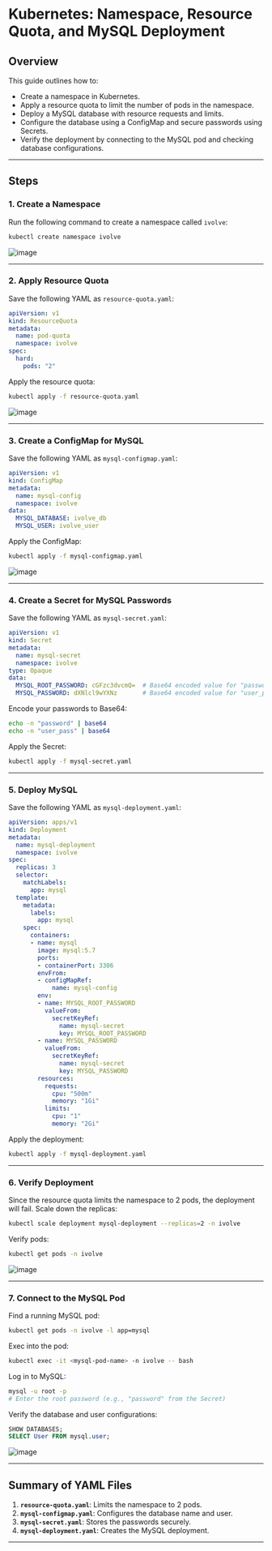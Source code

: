 # Kubernetes: Namespace, Resource Quota, and MySQL Deployment

## Overview
This guide outlines how to:
- Create a namespace in Kubernetes.
- Apply a resource quota to limit the number of pods in the namespace.
- Deploy a MySQL database with resource requests and limits.
- Configure the database using a ConfigMap and secure passwords using Secrets.
- Verify the deployment by connecting to the MySQL pod and checking database configurations.

---

## Steps

### **1. Create a Namespace**
Run the following command to create a namespace called `ivolve`:
```bash
kubectl create namespace ivolve
```

![image](https://github.com/user-attachments/assets/a24aa73a-1908-4f61-b454-4a87556bfbf1)

---

### **2. Apply Resource Quota**
Save the following YAML as `resource-quota.yaml`:
```yaml
apiVersion: v1
kind: ResourceQuota
metadata:
  name: pod-quota
  namespace: ivolve
spec:
  hard:
    pods: "2"
```
Apply the resource quota:
```bash
kubectl apply -f resource-quota.yaml
```

![image](https://github.com/user-attachments/assets/4c5d22b1-0038-438d-8e3c-01a4f463ea03)

---

### **3. Create a ConfigMap for MySQL**
Save the following YAML as `mysql-configmap.yaml`:
```yaml
apiVersion: v1
kind: ConfigMap
metadata:
  name: mysql-config
  namespace: ivolve
data:
  MYSQL_DATABASE: ivolve_db
  MYSQL_USER: ivolve_user
```
Apply the ConfigMap:
```bash
kubectl apply -f mysql-configmap.yaml
```

![image](https://github.com/user-attachments/assets/e5e990f4-d30a-44b5-b96f-860431273cbf)

---

### **4. Create a Secret for MySQL Passwords**
Save the following YAML as `mysql-secret.yaml`:
```yaml
apiVersion: v1
kind: Secret
metadata:
  name: mysql-secret
  namespace: ivolve
type: Opaque
data:
  MYSQL_ROOT_PASSWORD: cGFzc3dvcmQ=  # Base64 encoded value for "password"
  MYSQL_PASSWORD: dXNlcl9wYXNz       # Base64 encoded value for "user_pass"
```
Encode your passwords to Base64:
```bash
echo -n "password" | base64
echo -n "user_pass" | base64
```
Apply the Secret:
```bash
kubectl apply -f mysql-secret.yaml
```

---

### **5. Deploy MySQL**
Save the following YAML as `mysql-deployment.yaml`:
```yaml
apiVersion: apps/v1
kind: Deployment
metadata:
  name: mysql-deployment
  namespace: ivolve
spec:
  replicas: 3
  selector:
    matchLabels:
      app: mysql
  template:
    metadata:
      labels:
        app: mysql
    spec:
      containers:
      - name: mysql
        image: mysql:5.7
        ports:
        - containerPort: 3306
        envFrom:
        - configMapRef:
            name: mysql-config
        env:
        - name: MYSQL_ROOT_PASSWORD
          valueFrom:
            secretKeyRef:
              name: mysql-secret
              key: MYSQL_ROOT_PASSWORD
        - name: MYSQL_PASSWORD
          valueFrom:
            secretKeyRef:
              name: mysql-secret
              key: MYSQL_PASSWORD
        resources:
          requests:
            cpu: "500m"
            memory: "1Gi"
          limits:
            cpu: "1"
            memory: "2Gi"
```
Apply the deployment:
```bash
kubectl apply -f mysql-deployment.yaml
```

---

### **6. Verify Deployment**
Since the resource quota limits the namespace to 2 pods, the deployment will fail. Scale down the replicas:
```bash
kubectl scale deployment mysql-deployment --replicas=2 -n ivolve
```

Verify pods:
```bash
kubectl get pods -n ivolve
```
![image](https://github.com/user-attachments/assets/6626a1ba-1f3f-464a-b129-4dbb8690d58a)

---

### **7. Connect to the MySQL Pod**
Find a running MySQL pod:
```bash
kubectl get pods -n ivolve -l app=mysql
```

Exec into the pod:
```bash
kubectl exec -it <mysql-pod-name> -n ivolve -- bash
```

Log in to MySQL:
```bash
mysql -u root -p
# Enter the root password (e.g., "password" from the Secret)
```

Verify the database and user configurations:
```sql
SHOW DATABASES;
SELECT User FROM mysql.user;
```
![image](https://github.com/user-attachments/assets/81fc3992-b6bc-4289-b94e-14425b769845)

---

## Summary of YAML Files
1. **`resource-quota.yaml`**: Limits the namespace to 2 pods.
2. **`mysql-configmap.yaml`**: Configures the database name and user.
3. **`mysql-secret.yaml`**: Stores the passwords securely.
4. **`mysql-deployment.yaml`**: Creates the MySQL deployment.

---

